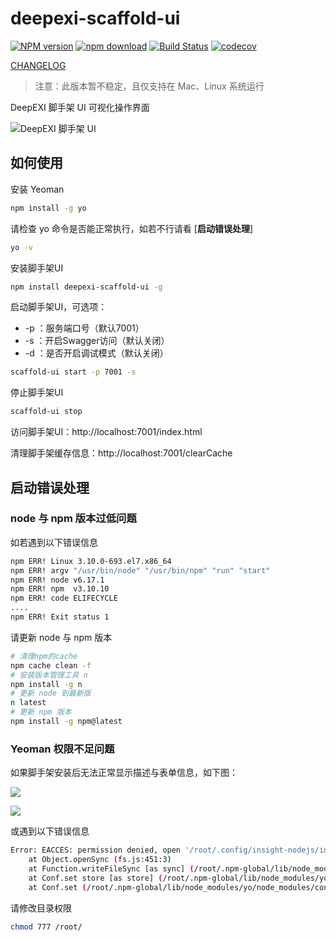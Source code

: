 # deepexi-scaffold-ui

[![NPM version][npm-image]][npm-url]
[![npm download][download-image]][download-url]
[![Build Status](https://travis-ci.org/deepexi/deepexi-scaffold-ui.svg?branch=master)](https://travis-ci.org/deepexi/deepexi-scaffold-ui)
[![codecov](https://codecov.io/gh/deepexi/deepexi-scaffold-ui/branch/master/graph/badge.svg)](https://codecov.io/gh/deepexi/deepexi-scaffold-ui)

[npm-image]: https://img.shields.io/npm/v/deepexi-scaffold-ui.svg
[npm-url]: https://www.npmjs.com/package/deepexi-scaffold-ui
[download-image]: https://img.shields.io/npm/dm/deepexi-scaffold-ui.svg
[download-url]: https://www.npmjs.com/package/deepexi-scaffold-ui

[CHANGELOG](./CHANGELOG.md)

> 注意：此版本暂不稳定，且仅支持在 Mac、Linux 系统运行

DeepEXI 脚手架 UI 可视化操作界面

![DeepEXI 脚手架 UI](https://user-gold-cdn.xitu.io/2019/9/25/16d6755a233262a7?w=968&h=703&f=png&s=57778)

## 如何使用

安装 Yeoman
```bash
npm install -g yo
```

请检查 yo 命令是否能正常执行，如若不行请看 [**启动错误处理**]
```bash
yo -v
```

安装脚手架UI 
```bash
npm install deepexi-scaffold-ui -g
```
启动脚手架UI，可选项：
- -p ：服务端口号（默认7001）
- -s ：开启Swagger访问（默认关闭）
- -d ：是否开启调试模式（默认关闭）
```bash
scaffold-ui start -p 7001 -s 
```

停止脚手架UI
```bash
scaffold-ui stop
```

访问脚手架UI：http://localhost:7001/index.html

清理脚手架缓存信息：http://localhost:7001/clearCache

## 启动错误处理

### node 与 npm 版本过低问题

如若遇到以下错误信息
```bash
npm ERR! Linux 3.10.0-693.el7.x86_64
npm ERR! argv "/usr/bin/node" "/usr/bin/npm" "run" "start"
npm ERR! node v6.17.1
npm ERR! npm  v3.10.10
npm ERR! code ELIFECYCLE
....
npm ERR! Exit status 1
```

请更新 node 与 npm 版本 
```bash
# 清理npm的cache
npm cache clean -f
# 安装版本管理工具 n
npm install -g n
# 更新 node 到最新版
n latest
# 更新 npm 版本
npm install -g npm@latest
```

### Yeoman 权限不足问题

如果脚手架安装后无法正常显示描述与表单信息，如下图：

![](https://user-gold-cdn.xitu.io/2019/9/29/16d7c54366a68cc8?w=1247&h=368&f=png&s=42682)

![](https://user-gold-cdn.xitu.io/2019/9/29/16d7c5482519cf5e?w=1253&h=290&f=png&s=17406)

或遇到以下错误信息
```bash
Error: EACCES: permission denied, open '/root/.config/insight-nodejs/insight-yo.json.1765396883'
    at Object.openSync (fs.js:451:3)
    at Function.writeFileSync [as sync] (/root/.npm-global/lib/node_modules/yo/node_modules/write-file-atomic/index.js:212:13)
    at Conf.set store [as store] (/root/.npm-global/lib/node_modules/yo/node_modules/conf/index.js:142:19)
    at Conf.set (/root/.npm-global/lib/node_modules/yo/node_modules/conf/index.js:64:14)
```

请修改目录权限
```bash
chmod 777 /root/
```
